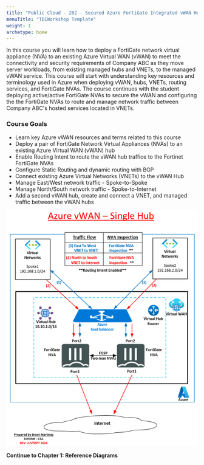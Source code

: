 ```yaml
---
title: "Public Cloud - 202 - Secured Azure FortiGate Integrated vWAN Hub"
menuTitle: "TECWorkshop Template"
weight: 1
archetype: home
---
```


In this course you will learn how to deploy a FortiGate network virtual appliance (NVA) to an existing Azure Virtual WAN (vWAN) to meet the connectivity and security requirements of Company ABC as they move server workloads, from existing managed hubs and VNETs, to the managed vWAN service. 
This course will start with understanding key resources and terminology used in Azure when deploying vWAN, hubs, VNETs, routing services, and FortiGate NVAs. 
The course continues with the student deploying active/active FortiGate NVAs to secure the vWAN and configuring the the FortiGate NVAs to route and manage network traffic between Company ABC's hosted services located in VNETs.

### Course Goals

- Learn key Azure vWAN resources and terms related to this course
- Deploy a pair of FortiGate Network Virtual Appliances (NVAs) to an existing Azure Virtual WAN (vWAN) hub
- Enable Routing Intent to route the vWAN hub traffice to the Fortinet FortiGate NVAs
- Configure Static Routing and dynamic routing with BGP
- Connect existing Azure Virtual Networks (VNETs) to the vWAN Hub
- Manage East/West network traffic - Spoke-to-Spoke
- Manage North/South network traffic - Spoke-to-Internet
- Add a second vWAN hub, create and connect a VNET, and managed traffic between the vWAN hubs

![](./images/1_1-az-vwan-single-hub-ra.PNG)

**Continue to Chapter 1: Reference Diagrams**
